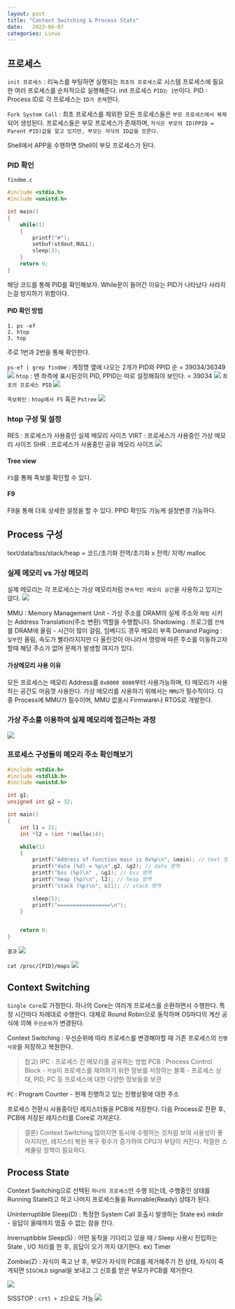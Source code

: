 ```yaml
---
layout: post
title: "Context Switching & Process Stats"
date:   2023-06-07
categories: Linux
---
```


## 프로세스
`init 프로세스` : 리눅스를 부팅하면 실행되는 `최초의 프로세스`로 시스템 프로세스에 필요한 여러 프로세스를 순차적으로 실행해준다. init 프로세스 `PID는 1번`이다.
PID : Process ID로 각 프로세스는 `ID가 존재`한다.

`Fork System Call` : 최초 프로세스를 제외한 모든 프로세스들은 `부모 프로세스에서 복제`되어 생성된다.
프로세스들은 부모 프로세스가 존재하며, `자식은 부모의 ID(PPID = Parent PID)값을 알고 있지만, 부모는 자식의 ID값을 모른다.`

Shell에서 APP을 수행하면 Shell이 부모 프로세스가 된다.

### PID 확인
`findme.c`
```cpp
#include <stdio.h>
#include <unistd.h>

int main()
{
    while(1)
    {
        printf("#");
        setbuf(stdout,NULL);
        sleep(3);
    }
    return 0;
}
```

해당 코드를 통해 PID를 확인해보자. While문이 들어간 이유는 PID가 나타났다 사라지는걸 방지하기 위함이다.

#### PID 확인 방법

	1. ps -ef
	2. htop
	3. top

주로 1번과 2번을 통해 확인한다.

`ps-ef | grep findme` : 계정명 옆에 나오는 2개가 PID와 PPID 순 = 39034/36349
![](https://velog.velcdn.com/images/dev-hoon/post/4c269eb0-8334-4750-aa27-90a4b7a85834/image.png)
`htop` : 맨 좌측에 표시된것이 PID, PPID는 따로 설정해줘야 보인다. = 39034
![](https://velog.velcdn.com/images/dev-hoon/post/c5d2b1b1-022b-41cf-bb42-4507c7b43bd7/image.png)
`최초의 프로세스 PID`
![](https://velog.velcdn.com/images/dev-hoon/post/4eafb49c-05cb-444c-a415-bd2b6d458493/image.png)


`족보확인` : `htop에서 F5` 혹은 `Pstree`
![](https://velog.velcdn.com/images/dev-hoon/post/a45fa22c-5318-4bc7-a5fe-0f36d9a0dec0/image.png)

### htop 구성 및 설정
RES : 프로세스가 사용중인 실제 메모리 사이즈
VIRT : 프로세스가 사용중인 가상 메모리 사이즈
SHR : 프로세스가 사용중인 공유 메모리 사이즈
![](https://velog.velcdn.com/images/dev-hoon/post/6296673b-e4a8-48d4-814d-a23c6d0c16b5/image.png)

#### Tree view 
`F5`를 통해 족보를 확인할 수 있다.

#### F9
F9을 통해 더욱 상세한 설정을 할 수 있다. PPID 확인도 가능케 설정변경 가능하다.

## Process 구성
text/data/bss/stack/heap = 코드/초기화 전역/초기화 x 전역/ 지역/ malloc

### 실제 메모리 vs 가상 메모리
실제 메모리는 각 프로세스는 가상 메모리처럼 `연속적인 메모리 공간`을 사용하고 있지는 않다.
![](https://velog.velcdn.com/images/dev-hoon/post/5bf18729-c43c-42a2-a9bb-be99f42ad3a1/image.png)

MMU : Memory Management Unit - 가상 주소를 DRAM의 실제 주소와 `매핑` 시키는 Address Translation(주소 변환) 역할을 수행합니다.
Shadowing : 프로그램 `전체`를 DRAM에 올림 - 시간이 많이 걸림, 임베디드 경우 메모리 부족
Demand Paging : `일부`만 올림, 속도가 빨라라지지만 다 올린것이 아니라서 명령에 따른 주소를 이동하고자 할때 해당 주소가 없어 문제가 발생할 여지가 있다.

#### 가상메모리 사용 이유
모든 프로세스는 메모리 Address를 `0x0000 0000`부터 사용가능하며, 타 메모리가 사용하는 공간도 마음껏 사용한다.
가상 메모리를 사용하기 위해서는 `MMU`가 필수적이다. 다중 Process에 MMU가 필수이며, MMU 없을시 Firmware나 RTOS로 개발한다.

### 가상 주소를 이용하여 실제 메모리에 접근하는 과정
![](https://velog.velcdn.com/images/dev-hoon/post/b1d66ae9-aab2-4d75-a781-c0720a7ef263/image.png)

### 프로세스 구성들의 메모리 주소 확인해보기

```cpp
#include <stdio.h>
#include <stdlib.h>
#include <unistd.h>

int g1;
unsigned int g2 = 32;

int main()
{
    int l1 = 31;
    int *l2 = (int *)malloc(4);

    while(1)
    {
        printf("Address of function main is 0x%p\n", &main); // text 영역
        printf("data (%d) = %p\n",g2, &g2); // data 영역
        printf("bss (%p)\n" , &g1); // bss 영역
        printf("heap (%p)\n", l2); // heap 영역
        printf("stack (%p)\n", &11); // stack 영역

        sleep(5);
        printf("=================\n");
    }


    return 0;
}

```
`결과`
![](https://velog.velcdn.com/images/dev-hoon/post/13a569a0-3518-4483-97dc-567b9f597e40/image.png)

`cat /proc/[PID]/maps`
![](https://velog.velcdn.com/images/dev-hoon/post/de0ba036-b338-4190-9e23-8b1f76c206c3/image.png)


## Context Switching
`Single Core`로 가정한다.
하나의 Core는 여러개 프로세스를 순환하면서 수행한다. 
특정 시간마다 차례대로 수행한다. 대체로 Round Robin으로 동작하며 OS마다의 계산 공식에 의해 `우선순위`가 변경된다.

Context Switching : 우선순위에 따라 프로세스를 변경해야할 때 기존 프로세스의 `진행 사항`을 저장하고 복원한다.

>참고) IPC : 프로세스 간 메모리를 공유하는 방법
PCB : Process Control Block - `커널`이 프로세스를 제어하기 위한 정보를 저장하는 블록 - 프로세스 상태, PID, PC 등 프로세스에 대한 다양한 정보들을 보관

`PC` : Program Counter - 현재 진행하고 있는 진행상황에 대한 주소

프로세스 전환시 사용중이던 레지스터들을 PCB에 저장한다. 다음 Process로 전환 후, PCB에 저장된 레지스터를 Core로 가져온다.

> 결론) Context Switching 많아지면 동시에 수행하는 것처럼 보여 사용성이 좋아지지만, 레지스터 복원 복구 횟수가 증가하여 CPU가 부담이 커진다. 적절한 스케쥴링 정책이 필요하다.

## Process State
Context Switching으로 선택된 `하나의 프로세스`만 수행 되는데, 수행중인 상태를 Running State라고 하고 나머지 프로세스들을 Runnable(Ready) 상태가 된다.

Uninterruptible Sleep(D) : 특정한 System Call 호출시 발생하는 State  ex) mkdir - 응답이 올때까지 멈출 수 없는 잠을 잔다.

Inrerruptibble Sleep(S) : 어떤 동작을 기다리고 있을 때 / Sleep 사용시 진입하는 State , I/O 처리를 한 후, 응답이 오기 까지 대기한다. ex) Timer

Zombie(Z) : 자식이 죽고 난 후, 부모가 자식의 PCB를 제거해주기 전 상태, 자식이 죽게되면 `SIGCHLD` signal을 보내고 그 신호를 받은 부모가 PCB를 제거한다.

![](https://velog.velcdn.com/images/dev-hoon/post/d2617dc4-b414-44bc-a0c1-c422c130ce9e/image.png)



SISSTOP : `crtl + Z`으로도 가능
![](https://velog.velcdn.com/images/dev-hoon/post/bae0cdc9-ffe9-4148-b1ae-856dc0b2f8a1/image.png)


